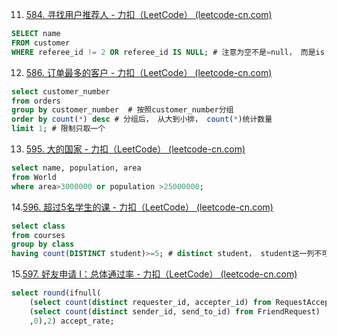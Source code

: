 11. [584. 寻找用户推荐人 - 力扣（LeetCode） (leetcode-cn.com)](https://leetcode-cn.com/problems/find-customer-referee/)

```sql
SELECT name
FROM customer 
WHERE referee_id != 2 OR referee_id IS NULL; # 注意为空不是=null， 而是is NULL
```

12. [586. 订单最多的客户 - 力扣（LeetCode） (leetcode-cn.com)](https://leetcode-cn.com/problems/customer-placing-the-largest-number-of-orders/)

```sql
select customer_number
from orders
group by customer_number  # 按照customer_number分组
order by count(*) desc # 分组后， 从大到小排， count(*)统计数量
limit 1; # 限制只取一个
```

13. [595. 大的国家 - 力扣（LeetCode） (leetcode-cn.com)](https://leetcode-cn.com/problems/big-countries/)

```sql
select name, population, area
from World
where area>3000000 or population >25000000;
```

14.[596. 超过5名学生的课 - 力扣（LeetCode） (leetcode-cn.com)](https://leetcode-cn.com/problems/classes-more-than-5-students/)

```sql
select class
from courses
group by class
having count(DISTINCT student)>=5; # distinct student， student这一列不可重复
```

15.[597. 好友申请 I：总体通过率 - 力扣（LeetCode） (leetcode-cn.com)](https://leetcode-cn.com/problems/friend-requests-i-overall-acceptance-rate/)

```sql
select round(ifnull(
    (select count(distinct requester_id, accepter_id) from RequestAccepted ) /
    (select count(distinct sender_id, send_to_id) from FriendRequest)
    ,0),2) accept_rate;
```

